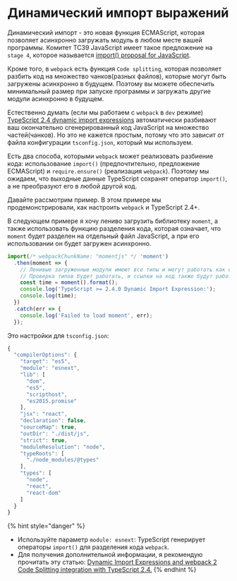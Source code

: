 # Динамический импорт выражений

Динамический импорт - это новая функция ECMAScript, которая позволяет асинхронно загружать модуль в любом месте вашей программы. Комитет TC39 JavaScript имеет такое предложение на `stage 4`, которое называется [import\(\) proposal for JavaScript](https://github.com/tc39/proposal-dynamic-import).

Кроме того, в `webpack` есть функция `Code splitting`, которая позволяет разбить код на множество чанков\(разных файлов\), которые могут быть загружены асинхронно в будущем. Поэтому вы можете обеспечить минимальный размер при запуске программы и загружать другие модули асинхронно в будущем.

Естественно думать \(если мы работаем с `webpack` в `dev` режиме\) [TypeScript 2.4 dynamic import expressions](https://github.com/Microsoft/TypeScript/wiki/What%27s-new-in-TypeScript#dynamic-import-expressions) автоматически разбивают ваш окончательно сгенерированный код JavaScript на множество частей\(чанков\). Но это не кажется простым, потому что это зависит от файла конфигурации `tsconfig.json`, который мы используем.

Есть два способа, которыми `webpack` может реализовать разбиение кода: использование `import()` \(предпочтительно, предложение ECMAScript\) и `require.ensure()` \(реализация `webpack`\). Поэтому мы ожидаем, что выходные данные TypeScript сохранят оператор `import()`, а не преобразуют его в любой другой код.

Давайте рассмотрим пример. В этом примере мы продемонстрировали, как настроить `webpack` и TypeScript 2.4+.

В следующем примере я хочу лениво загрузить библиотеку `moment`, а также использовать функцию разделения кода, которая означает, что `moment` будет разделен на отдельный файл JavaScript, а при его использовании он будет загружен асинхронно.

```typescript
import(/* webpackChunkName: "momentjs" */ 'moment')
  .then(moment => {
    // Ленивые загруженные модули имеют все типы и могут работать как обычные
    // Проверка типов будет работать, и ссылки на код также будут работать \o/
    const time = moment().format();
    console.log('TypeScript >= 2.4.0 Dynamic Import Expression:');
    console.log(time);
  })
  .catch(err => {
    console.log('Failed to load moment', err);
  });
```

Это настройки для `tsconfig.json`:

```typescript
{
  "compilerOptions": {
    "target": "es5",
    "module": "esnext",
    "lib": [
      "dom",
      "es5",
      "scripthost",
      "es2015.promise"
    ],
    "jsx": "react",
    "declaration": false,
    "sourceMap": true,
    "outDir": "./dist/js",
    "strict": true,
    "moduleResolution": "node",
    "typeRoots": [
      "./node_modules/@types"
    ],
    "types": [
      "node",
      "react",
      "react-dom"
    ]
  }
}
```

{% hint style="danger" %}
* Используйте параметр `module: esnext`: TypeScript генерирует операторы `import()` для разделения кода `webpack`.
* Для получения дополнительной информации, я рекомендую прочитать эту статью: [Dynamic Import Expressions and webpack 2 Code Splitting integration with TypeScript 2.4.](https://blog.josequinto.com/2017/06/29/dynamic-import-expressions-and-webpack-code-splitting-integration-with-typescript-2-4/)
{% endhint %}

